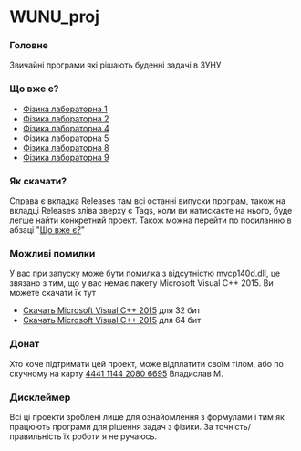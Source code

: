 # WUNU_proj
### Головне
Звичайні програми які рішають буденні задачі в ЗУНУ
### Що вже є?<a name="thinks"></a>
- [Фізика лабораторна 1](https://github.com/PrincTwilig/wunu_proj/releases/tag/Phys_lab1)
- [Фізика лабораторна 2](https://github.com/PrincTwilig/wunu_proj/releases/tag/Phys_lab2)
- [Фізика лабораторна 4](https://github.com/PrincTwilig/wunu_proj/releases/tag/Phys_lab4)
- [Фізика лабораторна 5](https://github.com/PrincTwilig/wunu_proj/releases/tag/Phys_lab5)
- [Фізика лабораторна 8](https://github.com/PrincTwilig/wunu_proj/releases/tag/Phys_lab8)
- [Фізика лабораторна 9](https://github.com/PrincTwilig/wunu_proj/releases/tag/Phys_lab9)
### Як скачати?
Справа є вкладка Releases там всі останні випуски програм, також на вкладці Releases зліва зверху є Tags, коли ви натискаєте на нього, буде легше найти конкретний проект. Також можна перейти по посиланню в абзаці "[Що вже є?](#thinks)"
### Можливі помилки
У вас при запуску може бути помилка з відсутністю mvcp140d.dll, це звязано з тим, що у вас немає пакету Microsoft Visual C++ 2015. Ви можете скачати їх тут
- [Скачать Microsoft Visual C++ 2015](https://download.microsoft.com/download/6/A/A/6AA4EDFF-645B-48C5-81CC-ED5963AEAD48/vc_redist.x86.exe) для 32 бит
- [Скачать Microsoft Visual C++ 2015](https://download.microsoft.com/download/6/A/A/6AA4EDFF-645B-48C5-81CC-ED5963AEAD48/vc_redist.x64.exe) для 64 бит
### Донат
Хто хоче підтримати цей проект, може відплатити своїм тілом, або по скучному на карту [4441 1144 2080 6695](https://send.monobank.ua/42VwSWkXn9) Владислав М.
### Дисклеймер
Всі ці проекти зроблені лише для ознайомлення з формулами і тим як працюють програми для рішення задач з фізики. За точність/правильність їх роботи я не ручаюсь.
